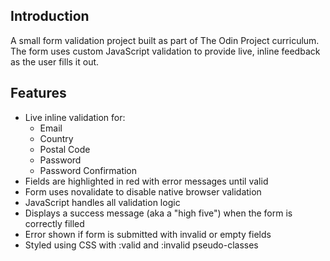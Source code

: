 ## Introduction
A small form validation project built as part of The Odin Project curriculum. The form uses custom JavaScript validation to provide live, inline feedback as the user fills it out.

## Features
- Live inline validation for:
  * Email
  * Country
  * Postal Code
  * Password
  * Password Confirmation
- Fields are highlighted in red with error messages until valid
- Form uses novalidate to disable native browser validation
- JavaScript handles all validation logic
- Displays a success message (aka a "high five") when the form is correctly filled
- Error shown if form is submitted with invalid or empty fields
- Styled using CSS with :valid and :invalid pseudo-classes
